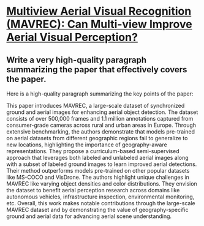 # [Multiview Aerial Visual Recognition (MAVREC): Can Multi-view Improve   Aerial Visual Perception?](https://arxiv.org/abs/2312.04548)

## Write a very high-quality paragraph summarizing the paper that effectively covers the paper.

 Here is a high-quality paragraph summarizing the key points of the paper:

This paper introduces MAVREC, a large-scale dataset of synchronized ground and aerial images for enhancing aerial object detection. The dataset consists of over 500,000 frames and 1.1 million annotations captured from consumer-grade cameras across rural and urban areas in Europe. Through extensive benchmarking, the authors demonstrate that models pre-trained on aerial datasets from different geographic regions fail to generalize to new locations, highlighting the importance of geography-aware representations. They propose a curriculum-based semi-supervised approach that leverages both labeled and unlabeled aerial images along with a subset of labeled ground images to learn improved aerial detections. Their method outperforms models pre-trained on other popular datasets like MS-COCO and VisDrone. The authors highlight unique challenges in MAVREC like varying object densities and color distributions. They envision the dataset to benefit aerial perception research across domains like autonomous vehicles, infrastructure inspection, environmental monitoring, etc. Overall, this work makes notable contributions through the large-scale MAVREC dataset and by demonstrating the value of geography-specific ground and aerial data for advancing aerial scene understanding.
